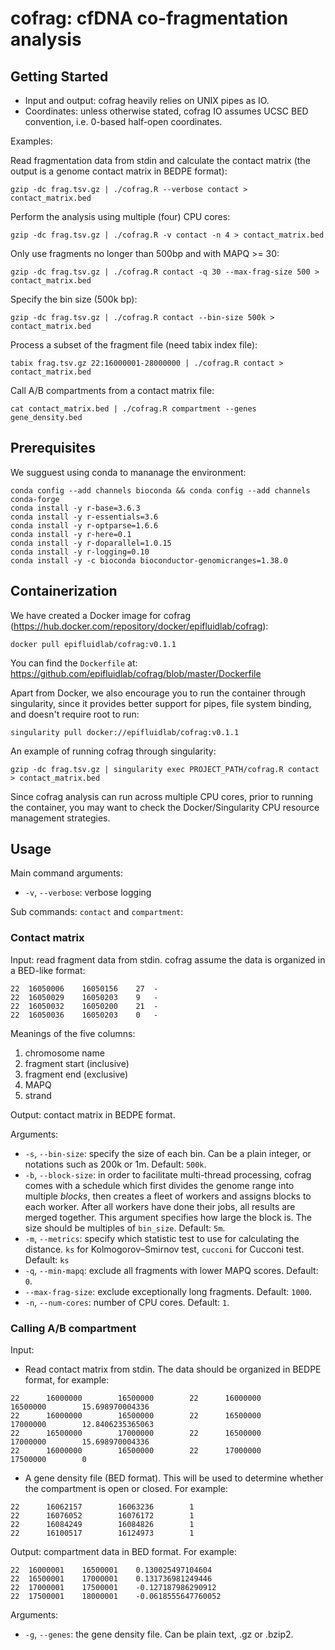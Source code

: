 # cofrag: cfDNA co-fragmentation analysis

## Getting Started

* Input and output: cofrag heavily relies on UNIX pipes as IO.
* Coordinates: unless otherwise stated, cofrag IO assumes UCSC BED convention, i.e. 0-based half-open coordinates.

Examples:

Read fragmentation data from stdin and calculate the contact matrix (the output is a genome contact matrix in BEDPE format):

```
gzip -dc frag.tsv.gz | ./cofrag.R --verbose contact > contact_matrix.bed
```

Perform the analysis using multiple (four) CPU cores:

```
gzip -dc frag.tsv.gz | ./cofrag.R -v contact -n 4 > contact_matrix.bed
```

Only use fragments no longer than 500bp and with MAPQ >= 30:

```
gzip -dc frag.tsv.gz | ./cofrag.R contact -q 30 --max-frag-size 500 > contact_matrix.bed
```

Specify the bin size (500k bp):

```
gzip -dc frag.tsv.gz | ./cofrag.R contact --bin-size 500k > contact_matrix.bed
```

Process a subset of the fragment file (need tabix index file):

```
tabix frag.tsv.gz 22:16000001-28000000 | ./cofrag.R contact > contact_matrix.bed
```

Call A/B compartments from a contact matrix file:

```
cat contact_matrix.bed | ./cofrag.R compartment --genes gene_density.bed
```

## Prerequisites

We sugguest using conda to mananage the environment:

```
conda config --add channels bioconda && conda config --add channels conda-forge
conda install -y r-base=3.6.3
conda install -y r-essentials=3.6
conda install -y r-optparse=1.6.6
conda install -y r-here=0.1
conda install -y r-doparallel=1.0.15
conda install -y r-logging=0.10
conda install -y -c bioconda bioconductor-genomicranges=1.38.0
```

## Containerization

We have created a Docker image for cofrag (https://hub.docker.com/repository/docker/epifluidlab/cofrag):

```
docker pull epifluidlab/cofrag:v0.1.1
```

You can find the `Dockerfile` at: https://github.com/epifluidlab/cofrag/blob/master/Dockerfile

Apart from Docker, we also encourage you to run the container through singularity, since it provides better support for pipes, file system binding, and doesn't require root to run:

```
singularity pull docker://epifluidlab/cofrag:v0.1.1
```

An example of running cofrag through singularity:

```
gzip -dc frag.tsv.gz | singularity exec PROJECT_PATH/cofrag.R contact > contact_matrix.bed
```

Since cofrag analysis can run across multiple CPU cores, prior to running the container, you may want to check the Docker/Singularity CPU resource management strategies.

## Usage

Main command arguments:

* `-v`, `--verbose`: verbose logging

Sub commands: `contact` and `compartment`:

### Contact matrix

Input: read fragment data from stdin. cofrag assume the data is organized in a BED-like format:

```
22	16050006	16050156	27	-
22	16050029	16050203	9	-
22	16050032	16050200	21	-
22	16050036	16050203	0	-
```

Meanings of the five columns:

1. chromosome name
2. fragment start (inclusive)
3. fragment end (exclusive)
4. MAPQ
5. strand

Output: contact matrix in BEDPE format.

Arguments:

* `-s`, `--bin-size`: specify the size of each bin. Can be a plain integer, or notations such as 200k or 1m. Default: `500k`.
* `-b`, `--block-size`: in order to facilitate multi-thread processing, cofrag comes with a schedule which first divides the genome range into multiple *blocks*, then creates a fleet of workers and assigns blocks to each worker. After all workers have done their jobs, all results are merged together. This argument specifies how large the block is. The size should be multiples of `bin_size`. Default: `5m`.
* `-m`, `--metrics`: specify which statistic test to use for calculating the distance. `ks` for Kolmogorov–Smirnov test, `cucconi` for Cucconi test. Default: `ks`
* `-q`, `--min-mapq`: exclude all fragments with lower MAPQ scores. Default: `0`.
* `--max-frag-size`: exclude exceptionally long fragments. Default: `1000`.
* `-n`, `--num-cores`: number of CPU cores. Default: `1`.

### Calling A/B compartment

Input:

* Read contact matrix from stdin. The data should be organized in BEDPE format, for example:

```
22      16000000        16500000        22      16000000        16500000        15.698970004336
22      16000000        16500000        22      16500000        17000000        12.8406235365063
22      16500000        17000000        22      16500000        17000000        15.698970004336
22      16000000        16500000        22      17000000        17500000        0
```

* A gene density file (BED format). This will be used to determine whether the compartment is open or closed. For example:

```
22      16062157        16063236        1
22      16076052        16076172        1
22      16084249        16084826        1
22      16100517        16124973        1
```

Output: compartment data in BED format. For example:

```
22	16000001	16500001	0.130025497104604
22	16500001	17000001	0.131736981249446
22	17000001	17500001	-0.127187986290912
22	17500001	18000001	-0.0618555647760052
```

Arguments:

* `-g`, `--genes`: the gene density file. Can be plain text, .gz or .bzip2.
